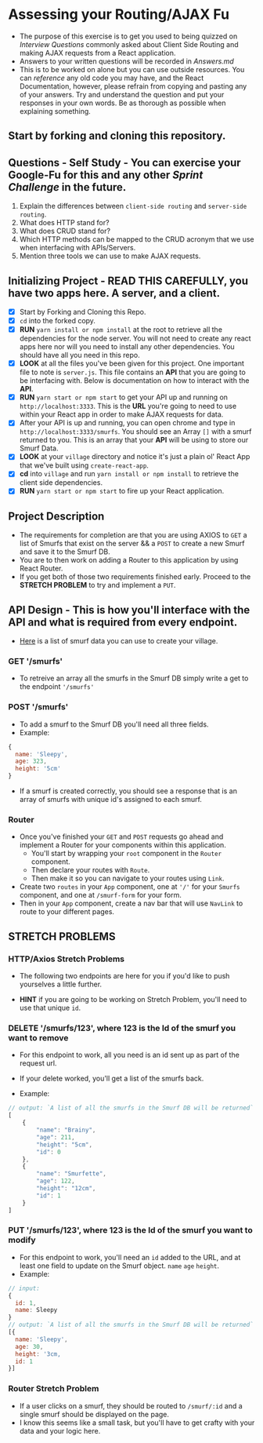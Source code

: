 # Assessing your Routing/AJAX Fu

* The purpose of this exercise is to get you used to being quizzed on _Interview Questions_ commonly asked about Client Side Routing and making AJAX requests from a React application.
* Answers to your written questions will be recorded in _Answers.md_
* This is to be worked on alone but you can use outside resources. You can _reference_ any old code you may have, and the React Documentation, however, please refrain from copying and pasting any of your answers. Try and understand the question and put your responses in your own words. Be as thorough as possible when explaining something.

## Start by forking and cloning this repository.

## Questions - Self Study - You can exercise your Google-Fu for this and any other _Sprint Challenge_ in the future.

1.  Explain the differences between `client-side routing` and `server-side routing`.
1.  What does HTTP stand for?
1.  What does CRUD stand for?
1.  Which HTTP methods can be mapped to the CRUD acronym that we use when interfacing with APIs/Servers.
1.  Mention three tools we can use to make AJAX requests.

## Initializing Project - READ THIS CAREFULLY, you have two apps here. A server, and a client.

* [x] Start by Forking and Cloning this Repo.
* [x] `cd` into the forked copy.
* [x] **RUN** `yarn install or npm install` at the root to retrieve all the dependencies for the node server. You will not need to create any react apps here nor will you need to install any other dependencies. You should have all you need in this repo.
* [x] **LOOK** at all the files you've been given for this project. One important file to note is `server.js`. This file contains an **API** that you are going to be interfacing with. Below is documentation on how to interact with the **API**.
* [x] **RUN** `yarn start or npm start` to get your API up and running on `http://localhost:3333`. This is the **URL** you're going to need to use within your React app in order to make AJAX requests for data.
* [x] After your API is up and running, you can open chrome and type in `http://localhost:3333/smurfs`. You should see an Array `[]` with a smurf returned to you. This is an array that your **API** will be using to store our Smurf Data.
* [x] **LOOK** at your `village` directory and notice it's just a plain ol' React App that we've built using `create-react-app`.
* [x] **cd** into `village` and run `yarn install or npm install` to retrieve the client side dependencies.
* [x] **RUN** `yarn start or npm start` to fire up your React application.

## Project Description

* The requirements for completion are that you are using AXIOS to `GET` a list of Smurfs that exist on the server && a `POST` to create a new Smurf and save it to the Smurf DB.
* You are to then work on adding a Router to this application by using React Router.
* If you get both of those two requirements finished early. Proceed to the **STRETCH PROBLEM** to try and implement a `PUT`.

## API Design - This is how you'll interface with the API and what is required from every endpoint.

* [Here](http://smurfs.wikia.com/wiki/Category:Smurfs_Characters) is a list of smurf data you can use to create your village.

### GET '/smurfs'

* To retreive an array all the smurfs in the Smurf DB simply write a get to the endpoint `'/smurfs'`

### POST '/smurfs'

* To add a smurf to the Smurf DB you'll need all three fields.
* Example:

```js
{
  name: 'Sleepy',
  age: 323,
  height: '5cm'
}
```

* If a smurf is created correctly, you should see a response that is an array of smurfs with unique id's assigned to each smurf.

### Router

* Once you've finished your `GET` and `POST` requests go ahead and implement a Router for your components within this application.  
    * You'll start by wrapping your `root` component in the `Router` component.
    * Then declare your routes with `Route`.
    * Then make it so you can navigate to your routes using `Link`.
* Create two `routes` in your `App` component, one at `'/'` for your `Smurfs` component, and one at `/smurf-form` for your form.
* Then in your `App` component, create a nav bar that will use `NavLink` to route to your different pages.

## STRETCH PROBLEMS

### HTTP/Axios Stretch Problems
* The following two endpoints are here for you if you'd like to push yourselves a little further.

* **HINT** if you are going to be working on Stretch Problem, you'll need to use that unique `id`.

### DELETE '/smurfs/123', where 123 is the Id of the smurf you want to remove

* For this endpoint to work, all you need is an id sent up as part of the request url.

* If your delete worked, you'll get a list of the smurfs back.
* Example:

```js
// output: `A list of all the smurfs in the Smurf DB will be returned`
[
    {
        "name": "Brainy",
        "age": 211,
        "height": "5cm",
        "id": 0
    },
    {
        "name": "Smurfette",
        "age": 122,
        "height": "12cm",
        "id": 1
    }
]
```

### PUT '/smurfs/123', where 123 is the Id of the smurf you want to modify
* For this endpoint to work, you'll need an `id` added to the URL, and at least one field to update on the Smurf object. `name` `age` `height`.
* Example:

```js
// input:
{
  id: 1,
  name: Sleepy
}
// output: `A list of all the smurfs in the Smurf DB will be returned`
[{
  name: 'Sleepy',
  age: 30,
  height: '3cm,
  id: 1
}]
```

### Router Stretch Problem
* If a user clicks on a smurf, they should be routed to `/smurf/:id` and a single smurf should be displayed on the page.
* I know this seems like a small task, but you'll have to get crafty with your data and your logic here. 
